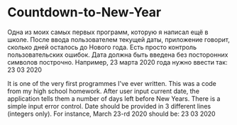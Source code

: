 # Countdown-to-New-Year

Одна из моих самых первых программ, которую я написал ещё в школе. После ввода пользователем текущей даты, приложение говорит, сколько дней осталось до Нового года. Есть просто контроль пользовательских ошибок. Дата должна быть введена без посторонних символов построчно. Например, 23 марта 2020 года нужно ввести так:
23
03
2020

It is one of the very first programmes I've ever written. This was a code from my high school homework. After user input current date, the application tells them a number of days left before New Years. There is a simple input error control. Date should be provided in 3 different lines (integers only). For instance, March 23-rd 2020 should be:
23
03
2020
